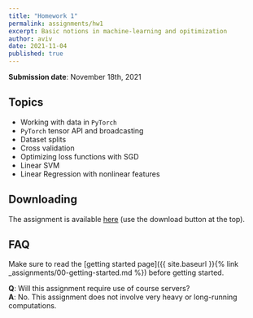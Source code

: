 ```yaml
---
title: "Homework 1"
permalink: assignments/hw1
excerpt: Basic notions in machine-learning and opitimization
author: aviv
date: 2021-11-04
published: true
---
```


**Submission date**: November 18th, 2021

## Topics

- Working with data in `PyTorch`
- `PyTorch` tensor API and broadcasting
- Dataset splits
- Cross validation
- Optimizing loss functions with SGD
- Linear SVM
- Linear Regression with nonlinear features

## Downloading

The assignment is available
[here](https://technionmail-my.sharepoint.com/:u:/g/personal/avivr_campus_technion_ac_il/EWpYP-TZ10tHhp1Wf9xj76cB1RM59pQeDFO2PvBIk2eH4g)
(use the download button at the top).

## FAQ

Make sure to read the [getting started page]({{ site.baseurl }}{% link _assignments/00-getting-started.md %})
before getting started.

**Q**: Will this assignment require use of course servers?  
**A**: No. This assignment does not involve very heavy or long-running
computations.

